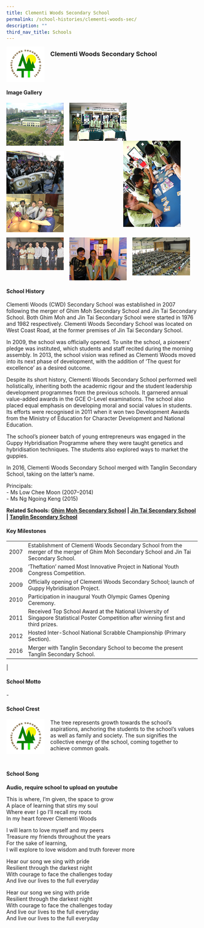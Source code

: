 ```yaml
---
title: Clementi Woods Secondary School
permalink: /school-histories/clementi-woods-sec/
description: ""
third_nav_title: Schools
---
```

<img src="/images/clementiwoodssec1.png" style="width:20%;margin-right:15px;" align = "left">

### **Clementi Woods Secondary School**

<br clear="left">

#### **Image Gallery**

<p><a href="https://staging.d1yxymztqoj7qn.amplifyapp.com/images/clementiwoodssec2.jpg">  
<img src="/images/clementiwoodssec2.jpg" style="width:30%;margin-right:15px;" align = "left">
</a></p>

<p><a href="https://staging.d1yxymztqoj7qn.amplifyapp.com/images/clementiwoodssec3.jpg">  
<img src="/images/clementiwoodssec3.jpg" style="width:30%;margin-right:15px;" align = "left">
</a></p>

<p><a href="https://staging.d1yxymztqoj7qn.amplifyapp.com/images/clementiwoodssec4.jpg">  
<img src="/images/clementiwoodssec4.jpg" style="width:30%;margin-right:45px;" align = "right">
</a></p>

<br clear="left">

<p><a href="https://staging.d1yxymztqoj7qn.amplifyapp.com/images/clementiwoodssec5.jpg">  
<img src="/images/clementiwoodssec5.jpg" style="width:30%;margin-right:15px;" align = "left">
</a></p>

<p><a href="https://staging.d1yxymztqoj7qn.amplifyapp.com/images/clementiwoodssec6.jpg">  
<img src="/images/clementiwoodssec6.jpg" style="width:30%;margin-right:15px;" align = "left">
</a></p>

<br clear="left">

<p><a href="https://staging.d1yxymztqoj7qn.amplifyapp.com/images/clementiwoodssec7.jpg">  
<img src="/images/clementiwoodssec7.jpg" style="width:30%;margin-right:15px;" align = "left">
</a></p>

<p><a href="https://staging.d1yxymztqoj7qn.amplifyapp.com/images/clementiwoodssec8.jpg">  
<img src="/images/clementiwoodssec8.jpg" style="width:30%;margin-right:15px;" align = "left">
</a></p>

<p><a href="https://staging.d1yxymztqoj7qn.amplifyapp.com/images/clementiwoodssec9.jpg">  
<img src="/images/clementiwoodssec9.jpg" style="width:30%;margin-right:15px;" align = "left">
</a></p>

<br clear="left">

#### **School History**
Clementi Woods (CWD) Secondary School was established in 2007 following the merger of Ghim Moh Secondary School and Jin Tai Secondary School. Both Ghim Moh and Jin Tai Secondary School were started in 1976 and 1982 respectively. Clementi Woods Secondary School was located on West Coast Road, at the former premises of Jin Tai Secondary School.

In 2009, the school was officially opened. To unite the school, a pioneers’ pledge was instituted, which students and staff recited during the morning assembly. In 2013, the school vision was refined as Clementi Woods moved into its next phase of development, with the addition of ‘The quest for excellence’ as a desired outcome.

Despite its short history, Clementi Woods Secondary School performed well holistically, inheriting both the academic rigour and the student leadership development programmes from the previous schools. It garnered annual value-added awards in the GCE O-Level examinations. The school also placed equal emphasis on developing moral and social values in students. Its efforts were recognised in 2011 when it won two Development Awards from the Ministry of Education for Character Development and National Education.

The school’s pioneer batch of young entrepreneurs was engaged in the Guppy Hybridisation Programme where they were taught genetics and hybridisation techniques. The students also explored ways to market the guppies.

In 2016, Clementi Woods Secondary School merged with Tanglin Secondary School, taking on the latter’s name.

Principals:<br>
\- Ms Low Chee Moon (2007–2014)<br>
\- Ms Ng Ngoing Keng (2015) 

**Related Schools: [Ghim Moh Secondary School](https://staging.d1yxymztqoj7qn.amplifyapp.com/school-histories/ghim-moh-sec/) \| [Jin Tai Secondary School](https://staging.d1yxymztqoj7qn.amplifyapp.com/school-histories/jin-tai-sec/) \| [Tanglin Secondary School](https://staging.d1yxymztqoj7qn.amplifyapp.com/school-histories/tanglin-sec/)**

#### **Key Milestones**

|  |  |
|:---:|---|
| 2007 | Establishment of Clementi Woods Secondary School from the merger of the merger of Ghim Moh Secondary School and Jin Tai Secondary School. |
| 2008 | ‘Theftation’ named Most Innovative Project in National Youth Congress Competition. |
| 2009 | Officially opening of Clementi Woods Secondary School; launch of Guppy Hybridisation Project. |
| 2010 | Participation in inaugural Youth Olympic Games Opening Ceremony. |
| 2011 | Received Top School Award at the National University of Singapore Statistical Poster Competition after winning first and third prizes. |
| 2012 | Hosted Inter-School National Scrabble Championship (Primary Section). |
| 2016 | Merger with Tanglin Secondary School to become the present Tanglin Secondary School. |
|

#### **School Motto**
\-

#### **School Crest**
<img src="/images/clementiwoodssec1.png" style="width:20%;margin-right:15px;" align = "left">

The tree represents growth towards the school’s aspirations, anchoring the students to the school’s values as well as family and society. The sun signifies the collective energy of the school, coming together to achieve common goals.

<br clear="left">

#### **School Song**
**Audio, require school to upload on youtube**

This is where, I’m given, the space to grow<br>
A place of learning that stirs my soul<br>
Where ever I go I’ll recall my roots<br>
In my heart forever Clementi Woods

I will learn to love myself and my peers<br>
Treasure my friends throughout the years<br>
For the sake of learning,<br>
I will explore to love wisdom and truth forever more

Hear our song we sing with pride<br>
Resilient through the darkest night<br>
With courage to face the challenges today<br>
And live our lives to the full everyday

Hear our song we sing with pride<br>
Resilient through the darkest night<br>
With courage to face the challenges today<br>
And live our lives to the full everyday<br>
And live our lives to the full everyday